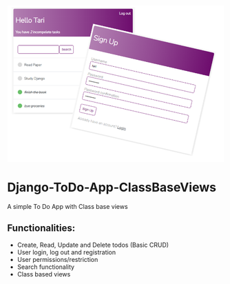 ![ToDO App](/ToDo_App_screenshot.png?raw=true "Simple ToDo App")

# Django-ToDo-App-ClassBaseViews
A simple To Do App with Class base views

## Functionalities:
- Create, Read, Update and Delete todos (Basic CRUD)
- User login, log out and registration
- User permissions/restriction
- Search functionality
- Class based views
